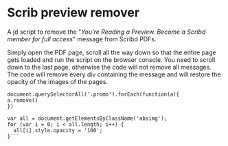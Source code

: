 # Scrib preview remover

A jd script to remove the "_You're Reading a Preview. Become a Scribd member for full access_" message from Scribd PDFs.

Simply open the PDF page, scroll all the way down so that the entire page gets loaded and run the script on the browser console. You need to scroll down to the last page, otherwise the code will not remove all messages. The code will remove every div containing the message and will restore the opacity of the images of the pages.

```
document.querySelectorAll('.promo').forEach(function(a){
a.remove()
})

var all = document.getElementsByClassName('absimg');
for (var i = 0; i < all.length; i++) {
  all[i].style.opacity = '100';
}```
